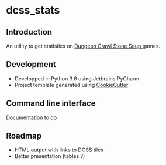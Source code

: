 # dcss_stats

## Introduction

An utility to get statistics on [Dungeon Crawl Stone Soup ](http://crawl.develz.org/) games.

## Development

- Developped in Python 3.6 using Jetbrains PyCharm
- Project template generated using [CookieCutter](https://github.com/kragniz/cookiecutter-pypackage-minimal)

## Command line interface

Documentation to do


## Roadmap

- HTML output with links to DCSS tiles 
- Better presentation (tables ?)




